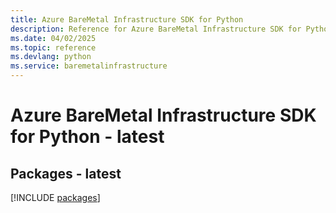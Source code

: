 ```yaml
---
title: Azure BareMetal Infrastructure SDK for Python
description: Reference for Azure BareMetal Infrastructure SDK for Python
ms.date: 04/02/2025
ms.topic: reference
ms.devlang: python
ms.service: baremetalinfrastructure
---
```

# Azure BareMetal Infrastructure SDK for Python - latest
## Packages - latest
[!INCLUDE [packages](baremetal-infrastructure-index.md)]